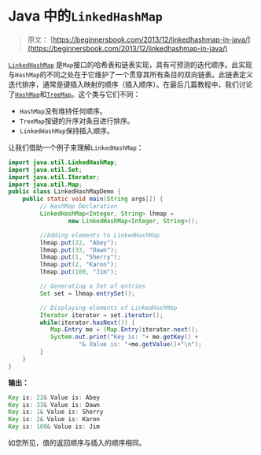 # Java 中的`LinkedHashMap`

> 原文： [https://beginnersbook.com/2013/12/linkedhashmap-in-java/](https://beginnersbook.com/2013/12/linkedhashmap-in-java/)

[`LinkedHashMap`](https://docs.oracle.com/javase/7/docs/api/java/util/LinkedHashMap.html) 是`Map`接口的哈希表和链表实现，具有可预测的迭代顺序。此实现与`HashMap`的不同之处在于它维护了一个贯穿其所有条目的双向链表。此链表定义迭代排序，通常是键插入映射的顺序（插入顺序）。在最后几篇教程中，我们讨论了[`HashMap`](https://beginnersbook.com/2013/12/hashmap-in-java-with-example/)和[`TreeMap`](https://beginnersbook.com/2013/12/treemap-in-java-with-example/)。这个类与它们不同：

*   `HashMap`没有维持任何顺序。
*   `TreeMap`按键的升序对条目进行排序。
*   `LinkedHashMap`保持插入顺序。

让我们借助一个例子来理解`LinkedHashMap`：

```java
import java.util.LinkedHashMap;
import java.util.Set;
import java.util.Iterator;
import java.util.Map;
public class LinkedHashMapDemo {
    public static void main(String args[]) {
         // HashMap Declaration
         LinkedHashMap<Integer, String> lhmap = 
                 new LinkedHashMap<Integer, String>();

         //Adding elements to LinkedHashMap
         lhmap.put(22, "Abey");
         lhmap.put(33, "Dawn");
         lhmap.put(1, "Sherry");
         lhmap.put(2, "Karon");
         lhmap.put(100, "Jim");

         // Generating a Set of entries
         Set set = lhmap.entrySet();

         // Displaying elements of LinkedHashMap
         Iterator iterator = set.iterator();
         while(iterator.hasNext()) {
            Map.Entry me = (Map.Entry)iterator.next();
            System.out.print("Key is: "+ me.getKey() + 
                    "& Value is: "+me.getValue()+"\n");
         }
    }
}
```

**输出：**

```java
Key is: 22& Value is: Abey
Key is: 33& Value is: Dawn
Key is: 1& Value is: Sherry
Key is: 2& Value is: Karon
Key is: 100& Value is: Jim
```

如您所见，值的返回顺序与插入的顺序相同。